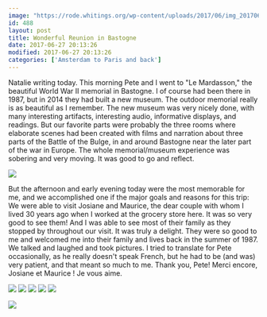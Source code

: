 ```yaml
---
image: "https://rode.whitings.org/wp-content/uploads/2017/06/img_20170627_180232887_hdr1.jpg/img_20170627_180232887_hdr1.jpg"
id: 488
layout: post
title: Wonderful Reunion in Bastogne
date: 2017-06-27 20:13:26
modified: 2017-06-27 20:13:26
categories: ['Amsterdam to Paris and back']
---
```


Natalie writing today.
This morning Pete and I went to "Le Mardasson," the beautiful World War II memorial in Bastogne. I of course had been there in 1987, but in 2014 they had built a new museum. The outdoor memorial really is as beautiful as I remember. The new museum was very nicely done, with many interesting artifacts, interesting audio, informative displays, and readings. But our favorite parts were probably the three rooms where elaborate scenes had been created with films and narration about three parts of the Battle of the Bulge, in and around Bastogne near the later part of the war in Europe. The whole memorial/museum experience was sobering and very moving. It was good to go and reflect. 

![](https://whitingpt.files.wordpress.com/2017/06/img_20170627_104605209.jpg)

But the afternoon and early evening today were the most memorable for me, and we accomplished one if the major goals and reasons for this trip: We were able to visit Josiane and Maurice, the dear couple with whom I lived 30 years ago when I worked at the grocery store here. It was so very good to see them! And I was able to see most of their family as they stopped by throughout our visit. It was truly a delight. They were so good to me and welcomed me into their family and lives back in the summer of 1987. We talked and laughed and took pictures. I tried to translate for Pete occasionally, as he really doesn't speak French, but he had to be (and was) very patient, and that meant so much to me. Thank you, Pete! Merci encore, Josiane et Maurice ! Je vous aime. 

![](https://whitingpt.files.wordpress.com/2017/06/img_20170627_180232887_hdr1.jpg)
![](https://whitingpt.files.wordpress.com/2017/06/img_20170627_140442047.jpg)
![](https://whitingpt.files.wordpress.com/2017/06/img_20170627_164139036_hdr.jpg)
![](https://whitingpt.files.wordpress.com/2017/06/img_20170627_163716901.jpg)
![](https://whitingpt.files.wordpress.com/2017/06/img_20170627_163755284.jpg)

<!-- Auto-inserted images -->
![](https://rode.whitings.org/wp-content/uploads/2017/06/img_20170627_180232887_hdr1.jpg/img_20170627_180232887_hdr1.jpg)
